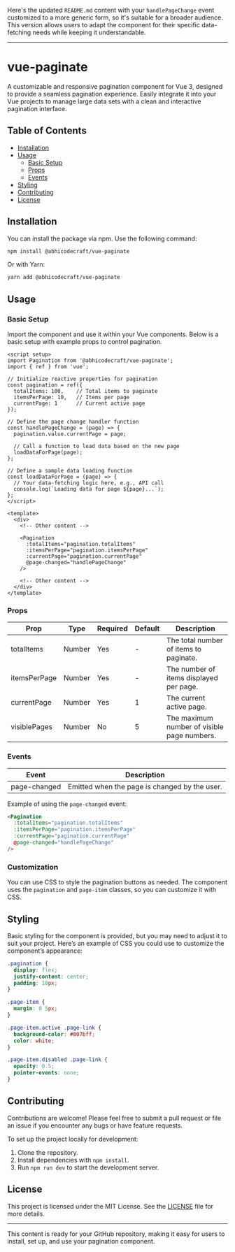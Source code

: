 Here's the updated `README.md` content with your `handlePageChange` event customized to a more generic form, so it's suitable for a broader audience. This version allows users to adapt the component for their specific data-fetching needs while keeping it understandable.

---

# vue-paginate

A customizable and responsive pagination component for Vue 3, designed to provide a seamless pagination experience. Easily integrate it into your Vue projects to manage large data sets with a clean and interactive pagination interface.

## Table of Contents

- [Installation](#installation)
- [Usage](#usage)
  - [Basic Setup](#basic-setup)
  - [Props](#props)
  - [Events](#events)
- [Styling](#styling)
- [Contributing](#contributing)
- [License](#license)

## Installation

You can install the package via npm. Use the following command:

```bash
npm install @abhicodecraft/vue-paginate
```

Or with Yarn:

```bash
yarn add @abhicodecraft/vue-paginate
```

## Usage

### Basic Setup

Import the component and use it within your Vue components. Below is a basic setup with example props to control pagination.

```vue
<script setup>
import Pagination from '@abhicodecraft/vue-paginate';
import { ref } from 'vue';

// Initialize reactive properties for pagination
const pagination = ref({
  totalItems: 100,    // Total items to paginate
  itemsPerPage: 10,   // Items per page
  currentPage: 1      // Current active page
});

// Define the page change handler function
const handlePageChange = (page) => {
  pagination.value.currentPage = page;
  
  // Call a function to load data based on the new page
  loadDataForPage(page);
};

// Define a sample data loading function
const loadDataForPage = (page) => {
  // Your data-fetching logic here, e.g., API call
  console.log(`Loading data for page ${page}...`);
};
</script>

<template>
  <div>
    <!-- Other content -->

    <Pagination
      :totalItems="pagination.totalItems"
      :itemsPerPage="pagination.itemsPerPage"
      :currentPage="pagination.currentPage"
      @page-changed="handlePageChange"
    />

    <!-- Other content -->
  </div>
</template>
```

### Props

| Prop         | Type    | Required | Default | Description                                       |
|--------------|---------|----------|---------|---------------------------------------------------|
| totalItems   | Number  | Yes      | -       | The total number of items to paginate.            |
| itemsPerPage | Number  | Yes      | -       | The number of items displayed per page.           |
| currentPage  | Number  | Yes      | 1       | The current active page.                          |
| visiblePages | Number  | No       | 5       | The maximum number of visible page numbers.       |

### Events

| Event        | Description                                      |
|--------------|--------------------------------------------------|
| page-changed | Emitted when the page is changed by the user.    |

Example of using the `page-changed` event:

```html
<Pagination
  :totalItems="pagination.totalItems"
  :itemsPerPage="pagination.itemsPerPage"
  :currentPage="pagination.currentPage"
  @page-changed="handlePageChange"
/>
```

### Customization

You can use CSS to style the pagination buttons as needed. The component uses the `pagination` and `page-item` classes, so you can customize it with CSS.

## Styling

Basic styling for the component is provided, but you may need to adjust it to suit your project. Here’s an example of CSS you could use to customize the component’s appearance:

```css
.pagination {
  display: flex;
  justify-content: center;
  padding: 10px;
}

.page-item {
  margin: 0 5px;
}

.page-item.active .page-link {
  background-color: #007bff;
  color: white;
}

.page-item.disabled .page-link {
  opacity: 0.5;
  pointer-events: none;
}
```

## Contributing

Contributions are welcome! Please feel free to submit a pull request or file an issue if you encounter any bugs or have feature requests.

To set up the project locally for development:

1. Clone the repository.
2. Install dependencies with `npm install`.
3. Run `npm run dev` to start the development server.

## License

This project is licensed under the MIT License. See the [LICENSE](./LICENSE) file for more details.

--- 

This content is ready for your GitHub repository, making it easy for users to install, set up, and use your pagination component.
